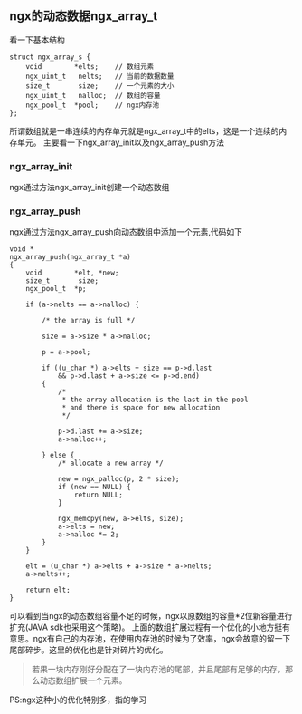 ## ngx的动态数据ngx_array_t
看一下基本结构
```
struct ngx_array_s {
    void        *elts;    // 数组元素
    ngx_uint_t   nelts;   // 当前的数据数量
    size_t       size;    // 一个元素的大小
    ngx_uint_t   nalloc;  // 数组的容量
    ngx_pool_t  *pool;    // ngx内存池
};
```
所谓数组就是一串连续的内存单元就是ngx_array_t中的elts，这是一个连续的内存单元。
主要看一下ngx_array_init以及ngx_array_push方法

### ngx_array_init
ngx通过方法ngx_array_init创建一个动态数组

### ngx_array_push
ngx通过方法ngx_array_push向动态数组中添加一个元素,代码如下
```
void *
ngx_array_push(ngx_array_t *a)
{
    void        *elt, *new;
    size_t       size;
    ngx_pool_t  *p;

    if (a->nelts == a->nalloc) {

        /* the array is full */

        size = a->size * a->nalloc;

        p = a->pool;

        if ((u_char *) a->elts + size == p->d.last
            && p->d.last + a->size <= p->d.end)
        {
            /*
             * the array allocation is the last in the pool
             * and there is space for new allocation
             */

            p->d.last += a->size;
            a->nalloc++;

        } else {
            /* allocate a new array */

            new = ngx_palloc(p, 2 * size);
            if (new == NULL) {
                return NULL;
            }

            ngx_memcpy(new, a->elts, size);
            a->elts = new;
            a->nalloc *= 2;
        }
    }

    elt = (u_char *) a->elts + a->size * a->nelts;
    a->nelts++;

    return elt;
}

```
可以看到当ngx的动态数组容量不足的时候，ngx以原数组的容量*2位新容量进行扩充(JAVA sdk也采用这个策略)。
上面的数组扩展过程有一个优化的小地方挺有意思。ngx有自己的内存池，在使用内存池的时候为了效率，ngx会故意的留一下尾部碎步。这里的优化也是针对碎片的优化。
>若果一块内存刚好分配在了一块内存池的尾部，并且尾部有足够的内存，那么动态数组扩展一个元素。

PS:ngx这种小的优化特别多，指的学习


